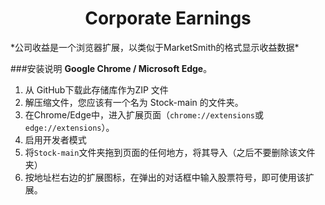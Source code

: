 <h1 align="center">Corporate Earnings</h1>
*公司收益是一个浏览器扩展，以类似于MarketSmith的格式显示收益数据*

###安装说明
**Google Chrome / Microsoft Edge**。
1. 从 GitHub下载此存储库作为ZIP 文件
1. 解压缩文件，您应该有一个名为 Stock-main 的文件夹。
1. 在Chrome/Edge中，进入扩展页面（`chrome://extensions`或`edge://extensions`）。
1. 启用开发者模式
1. 将`Stock-main`文件夹拖到页面的任何地方，将其导入（之后不要删除该文件夹）
1. 按地址栏右边的扩展图标，在弹出的对话框中输入股票符号，即可使用该扩展。
